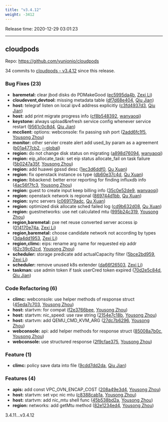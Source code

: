 ```yaml
---
title: "v3.4.12"
weight: -3412
---
```


Release time: 2020-12-29 03:01:23

-----

## cloudpods

Repo: https://github.com/yunionio/cloudpods

34 commits to [cloudpods - v3.4.12] since this release.

### Bug Fixes (23)
- **baremetal:** clear jbod disks do PDMakeGood ([ec5995da4b](https://github.com/yunionio/cloudpods/commit/ec5995da4bba9816ef65223742e5820dce6ffcea), [Zexi Li](mailto:zexi.li@qq.com))
- **cloudevent,devtool:** missing metadata table ([df7d68e404](https://github.com/yunionio/cloudpods/commit/df7d68e4040d39584ebc59e20c409687d0f4f9ea), [Qiu Jian](mailto:qiujian@yunionyun.com))
- **host:** telegraf listen on local ipv4 address explicitly ([c3fd4937d3](https://github.com/yunionio/cloudpods/commit/c3fd4937d3db936ec0d828a6248ac58f395c8b54), [Qiu Jian](mailto:qiujian@yunionyun.com))
- **host:** add print migrate progress info ([cf8b548392](https://github.com/yunionio/cloudpods/commit/cf8b548392216b441462d9f1c3e44b3df991f7f4), [wanyaoqi](mailto:wanyaoqi@yunionyun.com))
- **keystone:** always upload&refresh service config whenever service restart ([9561c0c8d4](https://github.com/yunionio/cloudpods/commit/9561c0c8d4bdfff1cb92948aa7807d0dc3c9c7e5), [Qiu Jian](mailto:qiujian@yunionyun.com))
- **mcclient:** options: webconsole: fix passing ssh port ([2add6fc1f5](https://github.com/yunionio/cloudpods/commit/2add6fc1f507e05bc867d34ca2622e070506454c), [Yousong Zhou](mailto:zhouyousong@yunionyun.com))
- **monitor:** other servier create alert add used_by param as a agreement ([b01a477cb2](https://github.com/yunionio/cloudpods/commit/b01a477cb26eaa9183c9284042b80726d9606d4f), [--global](mailto:1422928955@qq.com))
- **region:** do not change disk status on migrating ([a898d76094](https://github.com/yunionio/cloudpods/commit/a898d76094d9ad3dcf50cbb9c152db0a1fedf71f), [wanyaoqi](mailto:wanyaoqi@yunionyun.com))
- **region:** eip_allocate_task: set eip status allocate_fail on task failure ([5b0247a35f](https://github.com/yunionio/cloudpods/commit/5b0247a35f75d76e2d4f04dc9c9b8ca17bce4967), [Yousong Zhou](mailto:zhouyousong@yunionyun.com))
- **region:** add huawei gpssd desc ([1ec3d6ddf0](https://github.com/yunionio/cloudpods/commit/1ec3d6ddf0450b5b1e845a13a2b59a534d6b7202), [Qu Xuan](mailto:quxuan@yunionyun.com))
- **region:** fix openstack instance os type ([db60e37c4d](https://github.com/yunionio/cloudpods/commit/db60e37c4dd5f3c8143b9b6e5af06f467c9cc4d5), [Qu Xuan](mailto:quxuan@yunionyun.com))
- **region:** lbbackend: better error reporting for finding influxdb info ([4ac56f7fc3](https://github.com/yunionio/cloudpods/commit/4ac56f7fc3f4d187bf069ed5e47975fd0928af70), [Yousong Zhou](mailto:zhouyousong@yunionyun.com))
- **region:** guest to create input keep billing info ([35c0e52de9](https://github.com/yunionio/cloudpods/commit/35c0e52de94af47183e27671f3f0c418d41160d6), [wanyaoqi](mailto:wanyaoqi@yunionyun.com))
- **region:** openstack network is regional ([869744d1bb](https://github.com/yunionio/cloudpods/commit/869744d1bbf16dce54c3c6869648017f978f9324), [Qu Xuan](mailto:quxuan@yunionyun.com))
- **region:** sync servers ([c069179adc](https://github.com/yunionio/cloudpods/commit/c069179adc75d7aded7d55355189ae45a9f47f1b), [Qu Xuan](mailto:quxuan@yunionyun.com))
- **region:** optimized disk allocate sched failed log ([cd9b632d08](https://github.com/yunionio/cloudpods/commit/cd9b632d08db47a170d3c214846db1a66f6bad67), [Qu Xuan](mailto:quxuan@yunionyun.com))
- **region:** guestnetworks: use net calculated mtu ([995b24c319](https://github.com/yunionio/cloudpods/commit/995b24c319c51f3e1a6a219e425438e251346958), [Yousong Zhou](mailto:zhouyousong@yunionyun.com))
- **region,baremetal:** pxe net reuse converted server access ip ([014170e74a](https://github.com/yunionio/cloudpods/commit/014170e74a21cd82db71099844bb4684e342859c), [Zexi Li](mailto:zexi.li@qq.com))
- **region,baremetal:** choose candidate network not according by types ([3da4dd1953](https://github.com/yunionio/cloudpods/commit/3da4dd195322922d0e2eb73d57ac1bd0d257f1da), [Zexi Li](mailto:zexi.li@qq.com))
- **region,climc:** eips: rename arg name for requested eip addr ([62c39c62cd](https://github.com/yunionio/cloudpods/commit/62c39c62cdd62ee78542739f8ea2d77538710031), [Yousong Zhou](mailto:zhouyousong@yunionyun.com))
- **scheduler:** storage predicate add actualCapacity filter ([5bce2bd959](https://github.com/yunionio/cloudpods/commit/5bce2bd959bfe4d802edeba4501b1591d47f8ec4), [Zexi Li](mailto:zexi.li@qq.com))
- **scheduler:** remove unused k8s extender ([da66f26503](https://github.com/yunionio/cloudpods/commit/da66f265039979399da8eeb1796b4109acaf1d23), [Zexi Li](mailto:zexi.li@qq.com))
- **taskman:** use admin token if task userCred token expired ([70d2e5c84d](https://github.com/yunionio/cloudpods/commit/70d2e5c84defcbec914180e9ca509c2fa82f14a1), [Qiu Jian](mailto:qiujian@yunionyun.com))

### Code Refactoring (6)
- **climc:** webconsole: use helper methods of response struct ([45eda7c703](https://github.com/yunionio/cloudpods/commit/45eda7c7034edbd603d5db072155200ed7c11f23), [Yousong Zhou](mailto:zhouyousong@yunionyun.com))
- **host:** startvm: for compat ([f2e3766bee](https://github.com/yunionio/cloudpods/commit/f2e3766bee08732311bbdc2493f195b69d142dbf), [Yousong Zhou](mailto:zhouyousong@yunionyun.com))
- **host:** startvm: nic_speed: use raw string ([2154e7c18b](https://github.com/yunionio/cloudpods/commit/2154e7c18bc27b9b0625113dca4b54d4f91b0478), [Yousong Zhou](mailto:zhouyousong@yunionyun.com))
- **host:** startvm: add QEMU_CMD_KVM_ARG ([27dc7b6296](https://github.com/yunionio/cloudpods/commit/27dc7b6296233bf175c77695efbe6ffb9ce6cf30), [Yousong Zhou](mailto:zhouyousong@yunionyun.com))
- **webconsole:** api: add helper methods for response struct ([85008a7b0c](https://github.com/yunionio/cloudpods/commit/85008a7b0c8cb7ac6df197fa00d536289565b408), [Yousong Zhou](mailto:zhouyousong@yunionyun.com))
- **webconsole:** use structured response ([2f9cfae375](https://github.com/yunionio/cloudpods/commit/2f9cfae375102a01219ff14263ba6fac5401a9e6), [Yousong Zhou](mailto:zhouyousong@yunionyun.com))

### Feature (1)
- **climc:** policy save data into file ([9cdd7dd2da](https://github.com/yunionio/cloudpods/commit/9cdd7dd2daf7b2bf6311a429030614bb35233f91), [Qiu Jian](mailto:qiujian@yunionyun.com))

### Features (4)
- **apis:** add const VPC_OVN_ENCAP_COST ([208a49e3d4](https://github.com/yunionio/cloudpods/commit/208a49e3d4e9676b9cc9f59e72bdceb1683b4263), [Yousong Zhou](mailto:zhouyousong@yunionyun.com))
- **host:** startvm: set vpc nic mtu ([c8388cab1a](https://github.com/yunionio/cloudpods/commit/c8388cab1aaf78e893c6fef793b1d6d7dda5e686), [Yousong Zhou](mailto:zhouyousong@yunionyun.com))
- **host:** startvm: add nic_mtu shell func ([45b538bd2a](https://github.com/yunionio/cloudpods/commit/45b538bd2a0311cf36c04cf032f265571a365d5b), [Yousong Zhou](mailto:zhouyousong@yunionyun.com))
- **region:** networks: add getMtu method ([82e1234ed4](https://github.com/yunionio/cloudpods/commit/82e1234ed43302cfbe4f8d24eacb25ceb49e1ff8), [Yousong Zhou](mailto:zhouyousong@yunionyun.com))

[cloudpods - v3.4.12]: https://github.com/yunionio/cloudpods/compare/v3.4.11...v3.4.12
3.4.11...v3.4.12
